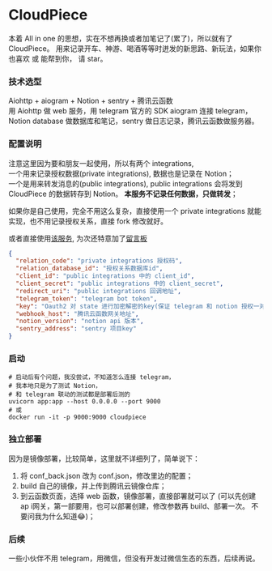 # CloudPiece

本着 All in one 的思想，实在不想再换或者加笔记了(累了)，所以就有了 CloudPiece。
用来记录开车、神游、喝酒等等时迸发的新思路、新玩法，如果你也喜欢 或 能帮到你，
请 star。


### 技术选型

Aiohttp + aiogram + Notion + sentry + 腾讯云函数  
用 Aiohttp 做 web 服务，用 telegram 官方的 SDK aiogram 连接 telegram，
Notion database 做数据库和笔记，sentry 做日志记录，腾讯云函数做服务器。


### 配置说明
注意这里因为要和朋友一起使用，所以有两个 integrations,   
一个用来记录授权数据(private integrations), 数据也是记录在 Notion；  
一个是用来转发消息的(public integrations), public integrations 会将发到 CloudPiece 的数据转存到 Notion。 **本服务不记录任何数据，只做转发**；    

如果你是自己使用，完全不用这么复杂，直接使用一个 private integrations 就能实现，也不用记录授权关系，直接 fork 修改就好。  

或者直接使用[该服务](https://telegram.me/CloudPieceBot), 为次还特意加了[留言板](https://joys.notion.site/c144f89764564f928c31f162e0ff307a)
```json
{
  "relation_code": "private integrations 授权码",
  "relation_database_id": "授权关系数据库id",
  "client_id": "public integrations 中的 client_id",
  "client_secret": "public integrations 中的 client_secret",
  "redirect_uri": "public integrations 回调地址",
  "telegram_token": "telegram bot token",
  "key": "Oauth2 对 state 进行加密解密的key(保证 telegram 和 notion 授权一对一的关系)",
  "webhook_host": "腾讯云函数网关地址",
  "notion_version": "notion api 版本",
  "sentry_address": "sentry 项目key"
}
```

### 启动

```shell
# 启动后有个问题，我没尝试，不知道怎么连接 telegram，
# 我本地只是为了测试 Notion，
# 和 telegram 联动的测试都是部署后测的
uvicorn app:app --host 0.0.0.0 --port 9000  
# 或   
docker run -it -p 9000:9000 cloudpiece
```

### 独立部署
因为是镜像部署，比较简单，这里就不详细列了，简单说下：
1. 将 conf_back.json 改为 conf.json，修改里边的配置；
2. build 自己的镜像，并上传到腾讯云镜像仓库；
3. 到云函数页面，选择 web 函数，镜像部署，直接部署就可以了
(可以先创建 ap i网关，第一部要用，也可以部署创建，修改参数再 build、部署一次。
不要问我为什么知道😂)；

### 后续
一些小伙伴不用 telegram，用微信，但没有开发过微信生态的东西，后续再说。
